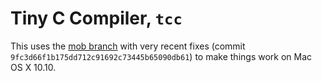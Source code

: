 # Tiny C Compiler, `tcc`

This uses the [mob branch](http://repo.or.cz/w/tinycc.git) with very recent fixes (commit `9fc3d66f1b175dd712c91692c73445b65090db61`) to make things work on Mac OS X 10.10.
